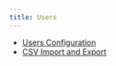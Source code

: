 ```yaml
---
title: Users
---
```


- [Users Configuration](/uc-doc/administration/users/users)
- [CSV Import and Export](/uc-doc/administration/users/csv_import)

